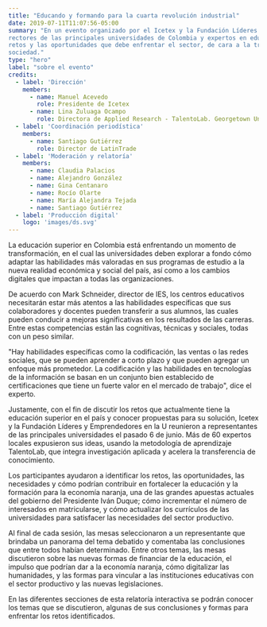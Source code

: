 ```yaml
---
title: "Educando y formando para la cuarta revolución industrial"
date: 2019-07-11T11:07:56-05:00
summary: "En un evento organizado por el Icetex y la Fundación Líderes y Emprendedores en la U y la Fundación Líderes y Emprendedores en la U y la Fundación Líderes y Emprendedores en la U, y que contó con el apoyo de Latin Trade y TalentoLab,
rectores de las principales universidades de Colombia y expertos en educación discutieron los
retos y las oportunidades que debe enfrentar el sector, de cara a la transformación digital de la
sociedad."
type: "hero"
label: "sobre el evento"
credits:
  - label: 'Dirección'
    members:
      - name: Manuel Acevedo
        role: Presidente de Icetex
      - name: Lina Zuluaga Ocampo
        role: Directora de Applied Research - TalentoLab. Georgetown University
  - label: 'Coordinación periodística'
    members:
      - name: Santiago Gutiérrez
        role: Director de LatinTrade
  - label: 'Moderación y relatoría'
    members:
      - name: Claudia Palacios
      - name: Alejandro González
      - name: Gina Centanaro
      - name: Rocío Olarte
      - name: María Alejandra Tejada
      - name: Santiago Gutiérrez
  - label: 'Producción digital'
    logo: 'images/ds.svg'
---
```


La educación superior en Colombia está enfrentando un momento de transformación, en el cual las universidades deben explorar a fondo cómo adaptar las habilidades más valoradas en sus programas de estudio a la nueva realidad económica y social del país, así como a los cambios digitales que impactan a todas las organizaciones.

De acuerdo con Mark Schneider, director de IES, los centros educativos necesitarán estar más atentos a las habilidades específicas que sus colaboradores y docentes pueden transferir a sus alumnos, las cuales pueden conducir a mejoras significativas en los resultados de las carreras. Entre estas competencias están las cognitivas, técnicas y sociales, todas con un peso similar.

"Hay habilidades específicas como la codificación, las ventas o las redes sociales, que se pueden aprender a corto plazo y que pueden agregar un enfoque más prometedor.  La codificación y las habilidades en tecnologías de la información se basan en un conjunto bien establecido de certificaciones que tiene un fuerte valor en el mercado de trabajo", dice el experto.

Justamente, con el fin de discutir los retos que actualmente tiene la educación superior en el país y conocer propuestas para su solución, Icetex y la Fundación Líderes y Emprendedores en la U reunieron a representantes de las principales universidades el pasado 6 de junio. Más de 60 expertos locales expusieron sus ideas, usando la metodología de aprendizaje TalentoLab, que integra investigación aplicada y acelera la transferencia de conocimiento.

Los participantes ayudaron a identificar los retos, las oportunidades, las necesidades y cómo podrían contribuir en fortalecer la educación y la formación para la economía naranja, una de las grandes apuestas actuales del gobierno del Presidente Iván Duque; cómo incrementar el número de interesados en matricularse, y cómo actualizar los currículos de las universidades para satisfacer las necesidades del sector productivo.

Al final de cada sesión, las mesas seleccionaron a un representante que brindaba un panorama del tema debatido y comentaba las conclusiones que entre todos habían determinado. Entre otros temas, las mesas discutieron sobre las nuevas formas de financiar de la educación, el impulso que podrían dar a la economía naranja, cómo digitalizar las humanidades, y las formas para vincular a las instituciones educativas con el sector productivo y las nuevas legislaciones.

En las diferentes secciones de esta relatoría interactiva se podrán conocer los temas que se discutieron, algunas de sus conclusiones y formas para enfrentar los retos identificados.
